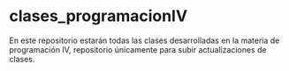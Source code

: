# clases_programacionIV
En este repositorio estarán todas las clases desarrolladas en la materia de programación IV, repositorio únicamente para subir actualizaciones de clases.
